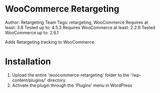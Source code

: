 # WooCommerce Retargeting #
Author: Retargeting Team
Tags: retargeting, WooCommerce
Requires at least: 3.8
Tested up to: 4.5.3
Requires WooCommerce at least: 2.2.6
Tested WooCommerce up to: 2.6.1

Adds Retargeting tracking to WooCommerce.

# Installation #

1. Upload the entire 'woocommerce-retargeting' folder to the '/wp-content/plugins/' directory
2. Activate the plugin through the 'Plugins' menu in WordPress
